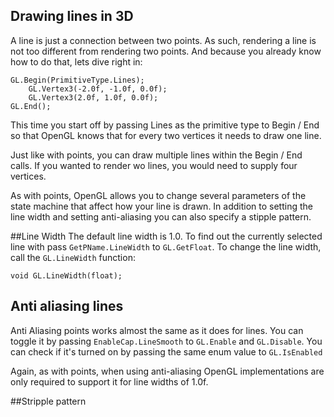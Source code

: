 ## Drawing lines in 3D
A line is just a connection between two points. As such, rendering a line is not too different from rendering two points. And because you already know how to do that, lets dive right in:

```
GL.Begin(PrimitiveType.Lines);
    GL.Vertex3(-2.0f, -1.0f, 0.0f);
    GL.Vertex3(2.0f, 1.0f, 0.0f);
GL.End();
```

This time you start off by passing Lines as the primitive type to Begin / End so that OpenGL knows that for every two vertices it needs to draw one line.

Just like with points, you can draw multiple lines within the Begin / End calls. If you wanted to render wo lines, you would need to supply four vertices.

As with points, OpenGL allows you to change several parameters of the state machine that affect how your line is drawn. In addition to setting the line width and setting anti-aliasing you can also specify a stipple pattern.

##Line Width
The default line width is 1.0. To find out the currently selected line with pass ```GetPName.LineWidth``` to ```GL.GetFloat```. To change the line width, call the ```GL.LineWidth``` function:

```
void GL.LineWidth(float);
```

## Anti aliasing lines
Anti Aliasing points works almost the same as it does for lines. You can toggle it by passing ```EnableCap.LineSmooth``` to ```GL.Enable``` and ```GL.Disable```. You can check if it's turned on by passing the same enum value to ```GL.IsEnabled```

Again, as with points, when using anti-aliasing OpenGL implementations are only required to support it for line widths of 1.0f.

##Stripple pattern